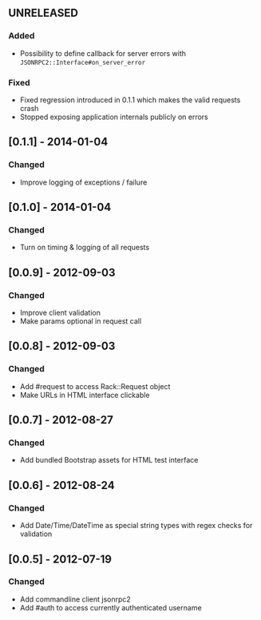 ## UNRELEASED
### Added
- Possibility to define callback for server errors with `JSONRPC2::Interface#on_server_error`

### Fixed
- Fixed regression introduced in 0.1.1 which makes the valid requests crash
- Stopped exposing application internals publicly on errors

## [0.1.1] - 2014-01-04
### Changed
- Improve logging of exceptions / failure

## [0.1.0] - 2014-01-04
### Changed
- Turn on timing & logging of all requests

## [0.0.9] - 2012-09-03
### Changed
- Improve client validation
- Make params optional in request call

## [0.0.8] - 2012-09-03
### Changed
- Add #request to access Rack::Request object
- Make URLs in HTML interface clickable

## [0.0.7] - 2012-08-27
### Changed
- Add bundled Bootstrap assets for HTML test interface

## [0.0.6] - 2012-08-24
### Changed
- Add Date/Time/DateTime as special string types with regex checks for validation

## [0.0.5] - 2012-07-19
### Changed
- Add commandline client jsonrpc2
- Add #auth to access currently authenticated username

